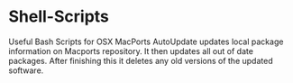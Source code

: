 # Shell-Scripts
Useful Bash Scripts for OSX
MacPorts AutoUpdate updates local package information on Macports repository. It then updates all out of date packages. After finishing this it deletes any old versions of the updated software.
